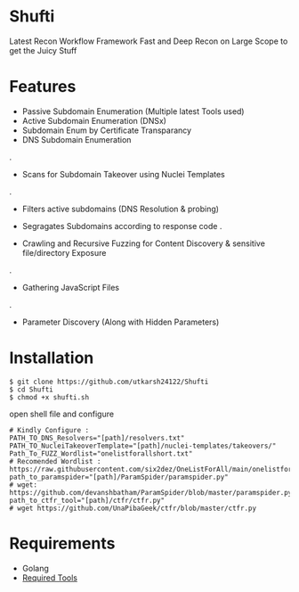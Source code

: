 # Shufti
Latest Recon Workflow Framework
Fast and Deep Recon on Large Scope to get the Juicy Stuff

# Features

- Passive Subdomain Enumeration (Multiple latest Tools used)
- Active Subdomain Enumeration  (DNSx)
- Subdomain Enum by Certificate Transparancy
- DNS Subdomain Enumeration

.

- Scans for Subdomain Takeover using Nuclei Templates

.

- Filters active subdomains (DNS Resolution & probing)
- Segragates Subdomains according to response code
.

- Crawling and Recursive Fuzzing for Content Discovery & sensitive file/directory Exposure

.

- Gathering JavaScript Files 

.

- Parameter Discovery (Along with Hidden Parameters)

# Installation
```
$ git clone https://github.com/utkarsh24122/Shufti
$ cd Shufti
$ chmod +x shufti.sh

```
open shell file and configure
```
# Kindly Configure :
PATH_TO_DNS_Resolvers="[path]/resolvers.txt"
PATH_TO_NucleiTakeoverTemplate="[path]/nuclei-templates/takeovers/"
Path_To_FUZZ_Wordlist="onelistforallshort.txt" 
# Recomended Wordlist : https://raw.githubusercontent.com/six2dez/OneListForAll/main/onelistforallshort.txt
path_to_paramspider="[path]/ParamSpider/paramspider.py" 
# wget: https://github.com/devanshbatham/ParamSpider/blob/master/paramspider.py
path_to_ctfr_tool="[path]/ctfr/ctfr.py"
# wget https://github.com/UnaPibaGeek/ctfr/blob/master/ctfr.py
```
# Requirements
- Golang
- [Required Tools](http://www.ur.ac.rw)
